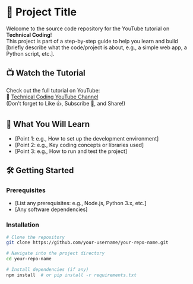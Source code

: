 # 🚀 Project Title

Welcome to the source code repository for the YouTube tutorial on **Technical Coding**!  
This project is part of a step-by-step guide to help you learn and build [briefly describe what the code/project is about, e.g., a simple web app, a Python script, etc.].

## 📺 Watch the Tutorial

Check out the full tutorial on YouTube:  
🔗 [Technical Coding YouTube Channel](https://www.youtube.com/@TechnicalCoding)  
(Don’t forget to Like 👍, Subscribe 🔔, and Share!)

## 🧠 What You Will Learn

- [Point 1: e.g., How to set up the development environment]
- [Point 2: e.g., Key coding concepts or libraries used]
- [Point 3: e.g., How to run and test the project]

## 🛠️ Getting Started

### Prerequisites

- [List any prerequisites: e.g., Node.js, Python 3.x, etc.]
- [Any software dependencies]

### Installation

```bash
# Clone the repository
git clone https://github.com/your-username/your-repo-name.git

# Navigate into the project directory
cd your-repo-name

# Install dependencies (if any)
npm install  # or pip install -r requirements.txt
